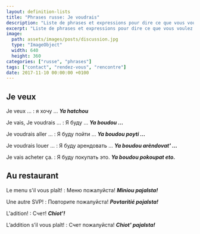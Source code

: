 ```yaml
---
layout: definition-lists
title: "Phrases russe: Je voudrais"
description: "Liste de phrases et expressions pour dire ce que vous voulez faire."
excerpt: "Liste de phrases et expressions pour dire ce que vous voulez faire."
image:
  path: assets/images/posts/discussion.jpg
  type: "ImageObject"
  width: 640
  height: 360
categories: ["russe", "phrases"]
tags: ["contact", "rendez-vous", "rencontre"]
date: 2017-11-10 00:00:00 +0100
---
```


## Je veux

Je veux …
: я хочу …
*__Ya hatchou__*

Je vais, Je voudrais …
: Я буду …
*__Ya boudou …__*

Je voudrais aller …
: Я буду пойти …
*__Ya boudou poyti …__*

Je voudrais louer …
: Я буду арендовать …
*__Ya boudou arèndovat' …__*

Je vais acheter ça.
: Я буду покупать это.
*__Ya boudou pokoupat eto.__*


## Au restaurant

Le menu s'il vous plaît!
: Меню пожалуйста!
*__Miniou pajalsta!__*

Une autre SVP!
: Повторите пожалуйста!
*__Povtaritié pojalsta!__*

L'adition!
: Cчет!
*__Chiot'!__*

L’addition s’il vous plaît!
: Счет пожалуйста!
*__Chiot' pajalsta!__*
